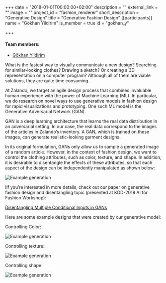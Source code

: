 +++
date = "2018-01-01T00:00:00+02:00"
description = ""
external_link = ""
image = ""
project_id = "fashion_renderer"
short_description = "Generative Design"
title = "Generative Fashion Design"
[[participants]]
    name = "Gökhan Yildirim"
    is_member = true
    id = "gokhan_y"

+++

#### Team members:
* [Gökhan Yildirim](/member/gokhan_y)

What is the fastest way to visually communicate a new design? Searching for similar-looking clothes? Drawing a sketch? Or creating a 3D representation on a computer program? Although all of them are viable solutions, they are quite time consuming.

At Zalando, we target an agile design process that combines invaluable human experience with the power of Machine Learning (ML). In particular, we do research on novel ways to use generative models in fashion design for rapid visualizations and prototyping. One such ML model is the Generative Adversarial Network (GAN).

GAN is a deep learning architecture that learns the real data distribution in an adversarial setting. In our case, the real data correspond to the images of the articles in Zalando’s inventory. A GAN, which is trained on these images, can generate realistic-looking garment designs.

In its original formulation, GANs only allow us to sample a generated image of a random article. However, in the context of fashion design, we want to control the clothing attributes, such as color, texture, and shape. In addition, it is desirable to disentangle the effects of these attributes, so that each aspect of the design can be independently manipulated as shown below:

![Example generation](img/image42.png)

IIf you’re interested in more details, check out our paper on generative fashion design and disentangling topic (presented at KDD-2018 AI for Fashion Workshop):

[Disentangling Multiple Conditional Inputs in GANs](https://www.google.com/url?q=https://arxiv.org/abs/1806.07819&sa=D&ust=1536846697988000)

Here are some example designs that were created by our generative model:

Controlling Color:

![Example generation](img/image16.png)

Controlling texture:

![Example generation](img/image31.png)

Controlling shape:

![Example generation](img/image24.png)